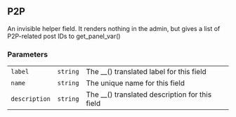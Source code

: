 ## P2P

An invisible helper field. It renders nothing in the admin, but gives a list of P2P-related post IDs to get_panel_var()
### Parameters

||||
|---|---|---|
| `label`       | `string` | The __() translated label for this field       |
| `name`        | `string` | The unique name for this field                 |
| `description` | `string` | The __() translated description for this field |